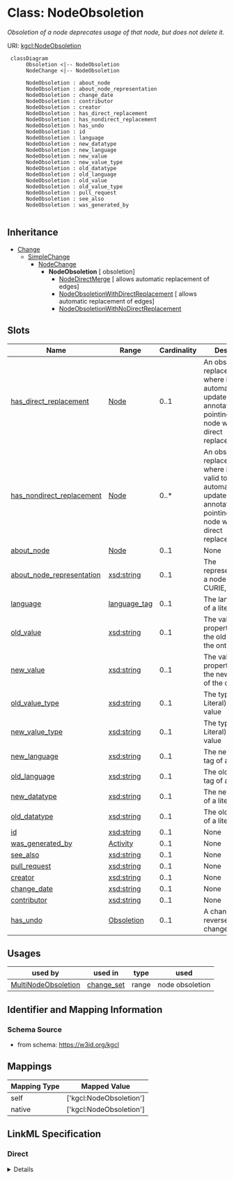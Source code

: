 # Class: NodeObsoletion
_Obsoletion of a node deprecates usage of that node, but does not delete it._





URI: [kgcl:NodeObsoletion](http://w3id.org/kgcl/NodeObsoletion)




```mermaid
 classDiagram
      Obsoletion <|-- NodeObsoletion
      NodeChange <|-- NodeObsoletion
      
      NodeObsoletion : about_node
      NodeObsoletion : about_node_representation
      NodeObsoletion : change_date
      NodeObsoletion : contributor
      NodeObsoletion : creator
      NodeObsoletion : has_direct_replacement
      NodeObsoletion : has_nondirect_replacement
      NodeObsoletion : has_undo
      NodeObsoletion : id
      NodeObsoletion : language
      NodeObsoletion : new_datatype
      NodeObsoletion : new_language
      NodeObsoletion : new_value
      NodeObsoletion : new_value_type
      NodeObsoletion : old_datatype
      NodeObsoletion : old_language
      NodeObsoletion : old_value
      NodeObsoletion : old_value_type
      NodeObsoletion : pull_request
      NodeObsoletion : see_also
      NodeObsoletion : was_generated_by
      

```





## Inheritance
* [Change](Change.md)
    * [SimpleChange](SimpleChange.md)
        * [NodeChange](NodeChange.md)
            * **NodeObsoletion** [ obsoletion]
                * [NodeDirectMerge](NodeDirectMerge.md) [ allows automatic replacement of edges]
                * [NodeObsoletionWithDirectReplacement](NodeObsoletionWithDirectReplacement.md) [ allows automatic replacement of edges]
                * [NodeObsoletionWithNoDirectReplacement](NodeObsoletionWithNoDirectReplacement.md)



## Slots

| Name | Range | Cardinality | Description  | Info |
| ---  | --- | --- | --- | --- |
| [has_direct_replacement](has_direct_replacement.md) | [Node](Node.md) | 0..1 | An obsoletion replacement where it IS valid to automatically update annotations/edges pointing at the node with its direct replacement  | . |
| [has_nondirect_replacement](has_nondirect_replacement.md) | [Node](Node.md) | 0..* | An obsoletion replacement where it is NOT valid to automatically update annotations/edges pointing at the node with its direct replacement  | . |
| [about_node](about_node.md) | [Node](Node.md) | 0..1 | None  | . |
| [about_node_representation](about_node_representation.md) | [xsd:string](xsd:string) | 0..1 | The representation of a node (URI, CURIE, label)   | . |
| [language](language.md) | [language_tag](language_tag.md) | 0..1 | The language tag of a literal  | . |
| [old_value](old_value.md) | [xsd:string](xsd:string) | 0..1 | The value of a property held in the old instance of the ontology  | . |
| [new_value](new_value.md) | [xsd:string](xsd:string) | 0..1 | The value of a property held in the new instance of the ontology  | . |
| [old_value_type](old_value_type.md) | [xsd:string](xsd:string) | 0..1 | The type (IRI or Literal) of an old value  | . |
| [new_value_type](new_value_type.md) | [xsd:string](xsd:string) | 0..1 | The type (IRI or Literal) of a new value  | . |
| [new_language](new_language.md) | [xsd:string](xsd:string) | 0..1 | The new language tag of a literal  | . |
| [old_language](old_language.md) | [xsd:string](xsd:string) | 0..1 | The old language tag of a literal  | . |
| [new_datatype](new_datatype.md) | [xsd:string](xsd:string) | 0..1 | The new datatype of a literal  | . |
| [old_datatype](old_datatype.md) | [xsd:string](xsd:string) | 0..1 | The old datatype of a literal  | . |
| [id](id.md) | [xsd:string](xsd:string) | 0..1 | None  | . |
| [was_generated_by](was_generated_by.md) | [Activity](Activity.md) | 0..1 | None  | . |
| [see_also](see_also.md) | [xsd:string](xsd:string) | 0..1 | None  | . |
| [pull_request](pull_request.md) | [xsd:string](xsd:string) | 0..1 | None  | . |
| [creator](creator.md) | [xsd:string](xsd:string) | 0..1 | None  | . |
| [change_date](change_date.md) | [xsd:string](xsd:string) | 0..1 | None  | . |
| [contributor](contributor.md) | [xsd:string](xsd:string) | 0..1 | None  | . |
| [has_undo](has_undo.md) | [Obsoletion](Obsoletion.md) | 0..1 | A change that reverses this change  | . |


## Usages


| used by | used in | type | used |
| ---  | --- | --- | --- |
| [MultiNodeObsoletion](MultiNodeObsoletion.md) | [change_set](change_set.md) | range | node obsoletion |



## Identifier and Mapping Information







### Schema Source


* from schema: https://w3id.org/kgcl







## Mappings

| Mapping Type | Mapped Value |
| ---  | ---  |
| self | ['kgcl:NodeObsoletion'] |
| native | ['kgcl:NodeObsoletion'] |


## LinkML Specification

<!-- TODO: investigate https://stackoverflow.com/questions/37606292/how-to-create-tabbed-code-blocks-in-mkdocs-or-sphinx -->

### Direct

<details>
```yaml
name: node obsoletion
description: Obsoletion of a node deprecates usage of that node, but does not delete
  it.
from_schema: https://w3id.org/kgcl
see_also:
- http://wiki.geneontology.org/index.php/Obsoleting_an_Existing_Ontology_Term
aliases:
- node deprecation
- class obsoletion
- term obsoletion
- concept obsoletion
is_a: node change
mixins:
- obsoletion
slots:
- has direct replacement
- has nondirect replacement
slot_usage:
  change description:
    name: change description
    string_serialization: obsoleting {about}
  associated change set:
    name: associated change set
    description: 'All changes forced as a result of this obsoletion. For example,
      starting with `A subClassOf B subClassOf C`, if we obsolete node B, then we
      may decide to bundle in a node move change of A from B to C. Note: this change
      set is not considered a part of the obsoletion, as obsoletion is considered
      atomic/simple. Instead this is a reference to a change set that may exist elsewhere'
    is_a: change set

```
</details>

### Induced

<details>
```yaml
name: node obsoletion
description: Obsoletion of a node deprecates usage of that node, but does not delete
  it.
from_schema: https://w3id.org/kgcl
see_also:
- http://wiki.geneontology.org/index.php/Obsoleting_an_Existing_Ontology_Term
aliases:
- node deprecation
- class obsoletion
- term obsoletion
- concept obsoletion
is_a: node change
mixins:
- obsoletion
slot_usage:
  change description:
    name: change description
    string_serialization: obsoleting {about}
  associated change set:
    name: associated change set
    description: 'All changes forced as a result of this obsoletion. For example,
      starting with `A subClassOf B subClassOf C`, if we obsolete node B, then we
      may decide to bundle in a node move change of A from B to C. Note: this change
      set is not considered a part of the obsoletion, as obsoletion is considered
      atomic/simple. Instead this is a reference to a change set that may exist elsewhere'
    is_a: change set
attributes:
  has direct replacement:
    name: has direct replacement
    description: An obsoletion replacement where it IS valid to automatically update
      annotations/edges pointing at the node with its direct replacement
    comments:
    - if a node obsoletion C, C about N1, and C has direct replacement N2, and there
      exists an edge with an edge property referencing N1, it is possible to replace
      with N2
    - if a node obsoletion C C about N1, and Chas direct replacement N2, then N1 IAO:0100001
      N2
    from_schema: https://w3id.org/kgcl
    close_mappings:
    - IAO:0100001
    multivalued: false
    alias: has_direct_replacement
    owner: node obsoletion
    range: node
  has nondirect replacement:
    name: has nondirect replacement
    description: An obsoletion replacement where it is NOT valid to automatically
      update annotations/edges pointing at the node with its direct replacement
    comments:
    - if a node obsoletion C, C about N1, and C has direct replacement N2, and there
      exists an edge with an edge property referencing N1, it is possible to replace
      with N2
    - if a node obsoletion C C about N1, and Chas direct replacement N2, then N1 oio:consider
      N2
    from_schema: https://w3id.org/kgcl
    close_mappings:
    - oio:consider
    multivalued: true
    alias: has_nondirect_replacement
    owner: node obsoletion
    range: node
  about node:
    name: about node
    from_schema: https://w3id.org/kgcl
    is_a: about
    multivalued: false
    alias: about_node
    owner: node obsoletion
    range: node
  about node representation:
    name: about node representation
    description: 'The representation of a node (URI, CURIE, label) '
    from_schema: https://w3id.org/kgcl
    alias: about_node_representation
    owner: node obsoletion
    range: string
  language:
    name: language
    description: The language tag of a literal
    from_schema: https://w3id.org/kgcl
    alias: language
    owner: node obsoletion
    range: language tag
  old value:
    name: old value
    description: The value of a property held in the old instance of the ontology
    from_schema: https://w3id.org/kgcl
    alias: old_value
    owner: node obsoletion
    range: string
  new value:
    name: new value
    description: The value of a property held in the new instance of the ontology
    from_schema: https://w3id.org/kgcl
    alias: new_value
    owner: node obsoletion
    range: string
  old value type:
    name: old value type
    description: The type (IRI or Literal) of an old value
    from_schema: https://w3id.org/kgcl
    alias: old_value_type
    owner: node obsoletion
    range: string
  new value type:
    name: new value type
    description: The type (IRI or Literal) of a new value
    from_schema: https://w3id.org/kgcl
    alias: new_value_type
    owner: node obsoletion
    range: string
  new language:
    name: new language
    description: The new language tag of a literal
    from_schema: https://w3id.org/kgcl
    alias: new_language
    owner: node obsoletion
    range: string
  old language:
    name: old language
    description: The old language tag of a literal
    from_schema: https://w3id.org/kgcl
    alias: old_language
    owner: node obsoletion
    range: string
  new datatype:
    name: new datatype
    description: The new datatype of a literal
    from_schema: https://w3id.org/kgcl
    alias: new_datatype
    owner: node obsoletion
    range: string
  old datatype:
    name: old datatype
    description: The old datatype of a literal
    from_schema: https://w3id.org/kgcl
    alias: old_datatype
    owner: node obsoletion
    range: string
  id:
    name: id
    from_schema: https://w3id.org/kgcl/basics
    identifier: true
    alias: id
    owner: node obsoletion
    range: string
  was generated by:
    name: was generated by
    from_schema: https://w3id.org/kgcl/prov
    slot_uri: prov:wasGeneratedBy
    alias: was_generated_by
    owner: node obsoletion
    range: activity
  see also:
    name: see also
    from_schema: https://w3id.org/kgcl
    slot_uri: rdfs:seeAlso
    alias: see_also
    owner: node obsoletion
    range: string
  pull request:
    name: pull request
    from_schema: https://w3id.org/kgcl
    alias: pull_request
    owner: node obsoletion
    range: string
  creator:
    name: creator
    from_schema: https://w3id.org/kgcl
    slot_uri: dcterms:creator
    alias: creator
    owner: node obsoletion
    range: string
  change date:
    name: change date
    from_schema: https://w3id.org/kgcl
    slot_uri: dcterms:date
    alias: change_date
    owner: node obsoletion
    range: string
  contributor:
    name: contributor
    from_schema: https://w3id.org/kgcl
    slot_uri: dcterms:creator
    alias: contributor
    owner: node obsoletion
    range: string
  has undo:
    name: has undo
    description: A change that reverses this change
    from_schema: https://w3id.org/kgcl
    domain: change
    multivalued: false
    alias: has_undo
    owner: node obsoletion
    range: obsoletion

```
</details>